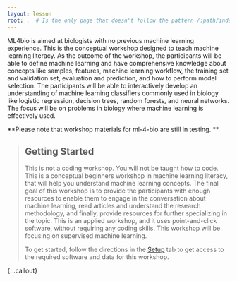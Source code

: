 ```yaml
---
layout: lesson
root: .  # Is the only page that doesn't follow the pattern /:path/index.html
---
```


ML4bio is aimed at biologists with no previous machine learning experience. This is the conceptual workshop designed to teach machine learning literacy. As the outcome of the workshop, the participants will be able to define machine learning and have comprehensive knowledge about concepts like samples, features, machine learning workflow, the training set and validation set, evaluation and prediction, and how to perform model selection. The participants will be able to interactively develop an understanding of machine learning classifiers commonly used in biology like logistic regression, decision trees, random forests, and neural networks. The focus will be on problems in biology where machine learning is effectively used. 

**Please note that workshop materials for ml-4-bio are still in testing. **


> ## Getting Started
>
> This is not a coding workshop. You will not be taught how to code. This is a conceptual beginners workshop in machine learning literacy, that will help you understand machine learning concepts. The final goal of this workshop is to provide the participants with enough resources to enable them to engage in the conversation about machine learning, read articles and understand the research methodology, and finally, provide resources for further specializing in the topic. This is an applied workshop, and it uses point-and-click software, without requiring any coding skills. This workshop will be focusing on supervised machine learning.
> 
> To get started, follow the directions in the [Setup](setup.html) tab to 
> get access to the required software and data for this workshop.
> 
{: .callout}


